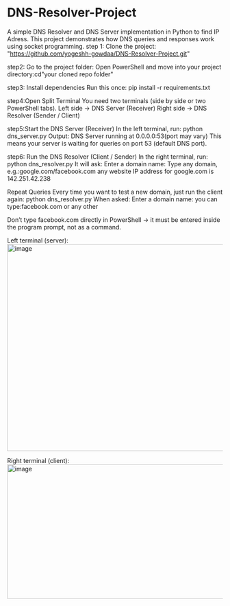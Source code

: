 # DNS-Resolver-Project
A simple DNS Resolver and DNS Server implementation in Python to find IP Adress. This project demonstrates how DNS queries and responses work using socket programming.
step 1: Clone the project: "https://github.com/yogeshh-gowdaa/DNS-Resolver-Project.git"

step2: Go to the project folder:
Open PowerShell and move into your project directory:cd"your cloned repo folder"

step3: Install dependencies
Run this once: pip install -r requirements.txt

step4:Open Split Terminal
You need two terminals (side by side or two PowerShell tabs).
Left side → DNS Server (Receiver)
Right side → DNS Resolver (Sender / Client)

 step5:Start the DNS Server (Receiver)
In the left terminal, run: python dns_server.py
Output: DNS Server running at 0.0.0.0:53(port may vary)
This means your server is waiting for queries on port 53 (default DNS port).

step6: Run the DNS Resolver (Client / Sender)
In the right terminal, run: python dns_resolver.py
It will ask: Enter a domain name:
Type any domain, e.g.:google.com/facebook.com any website
IP address for google.com is 142.251.42.238

Repeat Queries
Every time you want to test a new domain, just run the client again: python dns_resolver.py
When asked: Enter a domain name:
you can type:facebook.com or any other

Don’t type facebook.com directly in PowerShell → it must be entered inside the program prompt, not as a command.


Left terminal (server):
<img width="1455" height="482" alt="image" src="https://github.com/user-attachments/assets/3e0a5b97-586d-4462-a229-0a02d7dd057c" />


Right terminal (client):
<img width="1446" height="313" alt="image" src="https://github.com/user-attachments/assets/8603459e-358e-4d19-aa0a-5defcedb782b" />


